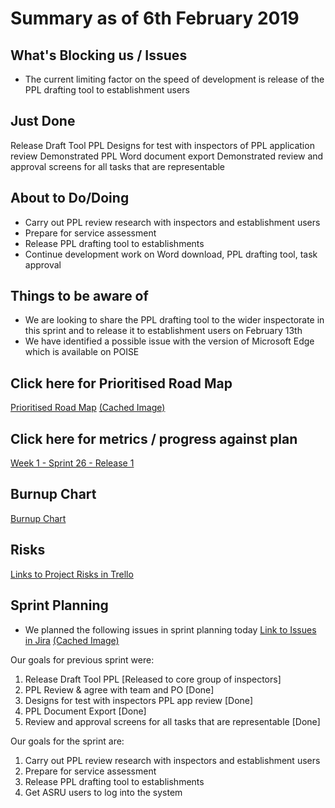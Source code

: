 # Summary as of 6th February 2019 
## What's Blocking us / Issues
* The current limiting factor on the speed of development is release of the PPL drafting tool to establishment users

## Just Done
Release Draft Tool PPL
Designs for test with inspectors of PPL application review
Demonstrated PPL Word document export
Demonstrated review and approval screens for all tasks that are representable

## About to Do/Doing
* Carry out PPL review research with inspectors and establishment users
* Prepare for service assessment
* Release PPL drafting tool to establishments
* Continue development work on Word download, PPL drafting tool, task approval

## Things to be aware of
* We are looking to share the PPL drafting tool to the wider inspectorate in this sprint and to release it to establishment users on February 13th
* We have identified a possible issue with the version of Microsoft Edge which is available on POISE  

## Click here for Prioritised Road Map
[Prioritised Road Map](https://trello.com/b/p7x9hbPV/prioritised-roadmap)    [\(Cached Image\)](graphs/ASLRoadMap06022019.jpg)

## Click here for metrics / progress against plan
[Week 1 - Sprint 26 - Release 1](graphs/progress06022019.png)

## Burnup Chart

[Burnup Chart](burnup06022019.md)

## Risks
[Links to Project Risks in Trello](https://trello.com/b/VuFuCL7t/risk-register-and-kpis-asl-delivery) 


## Sprint Planning
* We planned the following issues in sprint planning today [Link to Issues in Jira](https://jira.digital.homeoffice.gov.uk/secure/RapidBoard.jspa?rapidView=261)    [\(Cached Image\)](graphs/sprint06022019.png)

Our goals for previous sprint were:
1. Release Draft Tool PPL
\[Released to core group of inspectors\]
2. PPL Review & agree with team and PO
\[Done\]
3. Designs for test with inspectors PPL app review
\[Done\]
4. PPL Document Export
\[Done\]
5. Review and approval screens for all tasks that are representable
\[Done\]

Our goals for the sprint are:
1. Carry out PPL review research with inspectors and establishment users 
2. Prepare for service assessment 
3. Release PPL drafting tool to establishments 
4. Get ASRU users to log into the system

